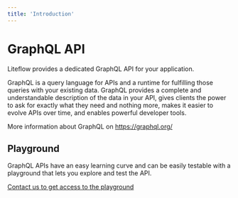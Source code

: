 ```yaml
---
title: 'Introduction'
---
```


# GraphQL API

Liteflow provides a dedicated GraphQL API for your application.

GraphQL is a query language for APIs and a runtime for fulfilling those queries with your existing data. GraphQL provides a complete and understandable description of the data in your API, gives clients the power to ask for exactly what they need and nothing more, makes it easier to evolve APIs over time, and enables powerful developer tools.

More information about GraphQL on https://graphql.org/

## Playground

GraphQL APIs have an easy learning curve and can be easily testable with a playground that lets you explore and test the API.

[Contact us to get access to the playground](https://meetings.hubspot.com/alan364/liteflow-discovery-call)
